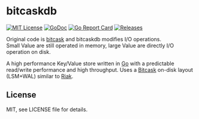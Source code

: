 # bitcaskdb

[![MIT License](https://img.shields.io/github/license/octu0/bitcaskdb)](https://github.com/octu0/bitcaskdb/blob/master/LICENSE)
[![GoDoc](https://godoc.org/github.com/octu0/bitcaskdb?status.svg)](https://godoc.org/github.com/octu0/bitcaskdb)
[![Go Report Card](https://goreportcard.com/badge/github.com/octu0/bitcaskdb)](https://goreportcard.com/report/github.com/octu0/bitcaskdb)
[![Releases](https://img.shields.io/github/v/release/octu0/bitcaskdb)](https://github.com/octu0/bitcaskdb/releases)

Original code is [bitcask](https://git.mills.io/prologic/bitcask) and bitcaskdb modifies I/O operations.  
Small Value are still operated in memory, large Value are directly I/O operation on disk.

A high performance Key/Value store written in [Go](https://golang.org) with a predictable read/write performance and high throughput. 
Uses a [Bitcask](https://en.wikipedia.org/wiki/Bitcask) on-disk layout (LSM+WAL) similar to [Riak](https://riak.com/).

## License

MIT, see LICENSE file for details.
